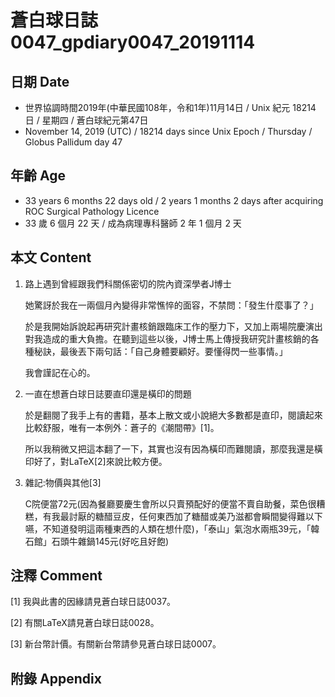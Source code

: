 # 蒼白球日誌0047_gpdiary0047_20191114 #

## 日期 Date ##

* 世界協調時間2019年(中華民國108年，令和1年)11月14日 / Unix 紀元 18214 日 / 星期四 / 蒼白球紀元第47日
* November 14, 2019 (UTC) / 18214 days since Unix Epoch / Thursday / Globus Pallidum day 47

## 年齡 Age ##

* 33 years 6 months 22 days old / 2 years 1 months 2 days after acquiring ROC Surgical Pathology Licence
* 33 歲 6 個月 22 天 / 成為病理專科醫師 2 年 1 個月 2 天

## 本文 Content ##

1. 路上遇到曾經跟我們科關係密切的院內資深學者J博士

    她驚訝於我在一兩個月內變得非常憔悴的面容，不禁問：「發生什麼事了？」
    
    於是我開始訴說起再研究計畫核銷跟臨床工作的壓力下，又加上兩場院慶演出對我造成的重大負擔。在聽到這些以後，J博士馬上傳授我研究計畫核銷的各種秘訣，最後丟下兩句話：「自己身體要顧好。要懂得閃一些事情。」

    我會謹記在心的。

2. 一直在想蒼白球日誌要直印還是橫印的問題

    於是翻閱了我手上有的書籍，基本上散文或小說絕大多數都是直印，閱讀起來比較舒服，唯有一本例外：蒼子的《潮間帶》[1]。
    
    所以我稍微又把這本翻了一下，其實也沒有因為橫印而難閱讀，那麼我還是橫印好了，對LaTeX[2]來說比較方便。
    
2. 雜記:物價與其他[3]

    C院便當72元(因為餐廳要慶生會所以只賣預配好的便當不賣自助餐，菜色很糟糕，有我最討厭的糖醋豆皮，任何東西加了糖醋或美乃滋都會瞬間變得難以下嚥，不知道發明這兩種東西的人類在想什麼)，「泰山」氣泡水兩瓶39元，「韓石館」石頭牛雜鍋145元(好吃且好飽)

## 注釋 Comment ##

[1] 我與此書的因緣請見蒼白球日誌0037。

[2] 有關LaTeX請見蒼白球日誌0028。

[3] 新台幣計價。有關新台幣請參見蒼白球日誌0007。


## 附錄 Appendix ##

